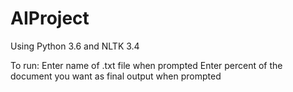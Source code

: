 # AIProject

Using Python 3.6 and NLTK 3.4

To run:
Enter name of .txt file when prompted 
Enter percent of the document you want as final output when prompted
